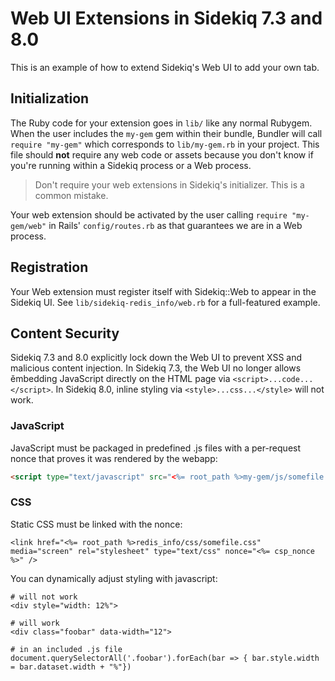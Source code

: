 # Web UI Extensions in Sidekiq 7.3 and 8.0

This is an example of how to extend Sidekiq's Web UI to add your own tab.

## Initialization

The Ruby code for your extension goes in `lib/` like any normal Rubygem.
When the user includes the `my-gem` gem within their bundle, Bundler will call `require "my-gem"` which corresponds to `lib/my-gem.rb` in your project.
This file should **not** require any web code or assets because you don't know if you're running within a Sidekiq process or a Web process.

> Don't require your web extensions in Sidekiq's initializer. This is a common mistake.

Your web extension should be activated by the user calling `require "my-gem/web"` in Rails' `config/routes.rb` as that guarantees we are in a Web process.

## Registration

Your Web extension must register itself with Sidekiq::Web to appear in the Sidekiq UI.
See `lib/sidekiq-redis_info/web.rb` for a full-featured example.

## Content Security

Sidekiq 7.3 and 8.0 explicitly lock down the Web UI to prevent XSS and malicious content injection.
In Sidekiq 7.3, the Web UI no longer allows ěmbedding JavaScript directly on the HTML page via
`<script>...code...</script>`. In Sidekiq 8.0, inline styling via `<style>...css...</style>` will not work.

### JavaScript

JavaScript must be packaged in predefined .js files with a per-request nonce that proves it was rendered by the webapp:

```html
<script type="text/javascript" src="<%= root_path %>my-gem/js/somefile.js" nonce="<%= csp_nonce %>"></script>
```

### CSS

Static CSS must be linked with the nonce:

```
<link href="<%= root_path %>redis_info/css/somefile.css" media="screen" rel="stylesheet" type="text/css" nonce="<%= csp_nonce %>" />
```

You can dynamically adjust styling with javascript:

```
# will not work
<div style="width: 12%">

# will work
<div class="foobar" data-width="12">

# in an included .js file
document.querySelectorAll('.foobar').forEach(bar => { bar.style.width = bar.dataset.width + "%"})
```
